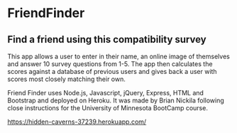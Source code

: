 # FriendFinder
## Find a friend using this compatibility survey

This app allows a user to enter in their name, an online image of themselves and answer 10 survey questions from 1-5. The app then calculates the scores against a database of previous users and gives back a user with scores most closely matching their own.

Friend Finder uses Node.js, Javascript, jQuery, Express, HTML and Bootstrap and deployed on Heroku. It was made by Brian Nickila following close instructions for the University of Minnesota BootCamp course.

https://hidden-caverns-37239.herokuapp.com/